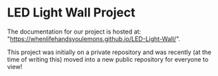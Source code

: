 # LED Light Wall Project

The documentation for our project is hosted at: "https://whenlifehandsyoulemons.github.io/LED-Light-Wall/".

This project was initially on a private repository and was recently (at the time of writing this) moved into a new public repository for everyone to view!
